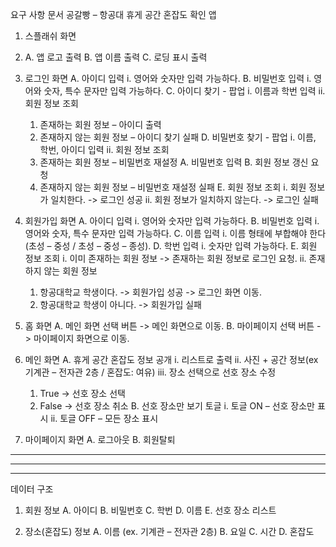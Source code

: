 요구 사항 문서
공갈빵 – 항공대 휴게 공간 혼잡도 확인 앱

1.	스플래쉬 화면
2.	A.	앱 로고 출력
  B.	앱 이름 출력
  C.	로딩 표시 출력

2.	로그인 화면
  A.	아이디 입력
    i.	영어와 숫자만 입력 가능하다.
  B.	비밀번호 입력
    i.	영어와 숫자, 특수 문자만 입력 가능하다.
  C.	아이디 찾기 - 팝업
    i.	이름과 학번 입력
    ii.	회원 정보 조회
      1.	존재하는 회원 정보 – 아이디 출력
      2.	존재하지 않는 회원 정보 – 아이디 찾기 실패
  D.	비밀번호 찾기 - 팝업
    i.	이름, 학번, 아이디 입력
    ii.	회원 정보 조회
      1.	존재하는 회원 정보 – 비밀번호 재설정
        A.	비밀번호 입력
        B.	회원 정보 갱신 요청
      2.	존재하지 않는 회원 정보 – 비밀번호 재설정 실패
  E.	회원 정보 조회
    i.	회원 정보가 일치한다. -> 로그인 성공
    ii.	회원 정보가 일치하지 않는다. -> 로그인 실패
    
3.	회원가입 화면
  A.	아이디 입력
    i.	영어와 숫자만 입력 가능하다.
  B.	비밀번호 입력
    i.	영어와 숫자, 특수 문자만 입력 가능하다.
  C.	이름 입력
    i.	이름 형태에 부합해야 한다(초성 – 중성 / 초성 – 중성 – 종성).
  D.	학번 입력
    i.	숫자만 입력 가능하다.
  E.	회원 정보 조회
    i.	이미 존재하는 회원 정보 -> 존재하는 회원 정보로 로그인 요청.
    ii.	존재하지 않는 회원 정보
      1.	항공대학교 학생이다. -> 회원가입 성공 -> 로그인 화면 이동.
      2.	항공대학교 학생이 아니다. -> 회원가입 실패

4.	홈 화면
  A.	메인 화면 선택 버튼 -> 메인 화면으로 이동.
  B.	마이페이지 선택 버튼 -> 마이페이지 화면으로 이동.

5.	메인 화면
  A.	휴게 공간 혼잡도 정보 공개
    i.	리스트로 출력
    ii.	사진 + 공간 정보(ex 기계관 – 전자관 2층 / 혼잡도: 여유)
    iii.	장소 선택으로 선호 장소 수정
      1.	True -> 선호 장소 선택
      2.	False -> 선호 장소 취소
  B.	선호 장소만 보기 토글
    i.	토글 ON – 선호 장소만 표시
    ii.	토글 OFF – 모든 장소 표시

6.	마이페이지 화면
  A.	로그아웃
  B.	회원탈퇴

--------------------------------------------------------------------------------------------------------------------------
--------------------------------------------------------------------------------------------------------------------------
--------------------------------------------------------------------------------------------------------------------------

데이터 구조
1.	회원 정보
  A.	아이디
  B.	비밀번호
  C.	학번
  D.	이름
  E.	선호 장소 리스트

2.	장소(혼잡도) 정보
  A.	이름 (ex. 기계관 – 전자관 2층)
  B.	요일
  C.	시간
  D.	혼잡도
